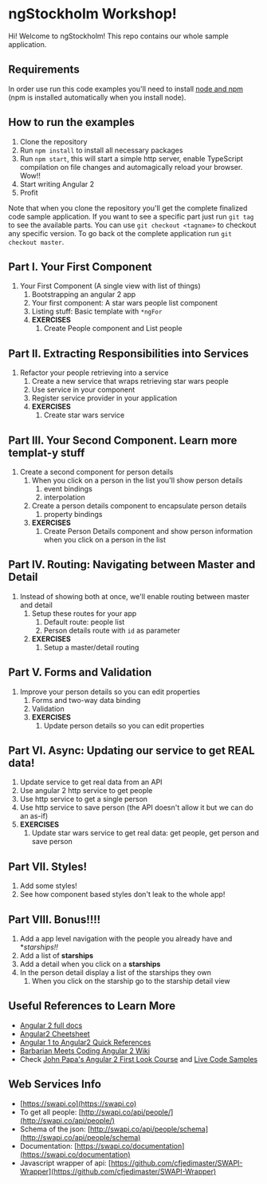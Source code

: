 # ngStockholm Workshop!

Hi! Welcome to ngStockholm! This repo contains our whole sample application.

## Requirements

In order use run this code examples you'll need to install [node and npm](https://nodejs.org/en/download/) (npm is installed automatically when you install node).

## How to run the examples

1. Clone the repository
2. Run `npm install` to install all necessary packages
3. Run `npm start`, this will start a simple http server, enable TypeScript compilation on file changes and automagically reload your browser. Wow!!
4. Start writing Angular 2
5. Profit

Note that when you clone the repository you'll get the complete finalized code sample application. If you want to see a specific part just run `git tag` to see the available parts. You can use `git checkout <tagname>` to checkout any specific version. To go back ot the complete application run `git checkout master`.

## Part I. Your First Component

1. Your First Component (A single view with list of things)
    1. Bootstrapping an angular 2 app
    1. Your first component: A star wars people list component
    1. Listing stuff: Basic template with `*ngFor`
    1. **EXERCISES**
        1. Create People component and List people

## Part II. Extracting Responsibilities into Services

1. Refactor your people retrieving into a service
    1. Create a new service that wraps retrieving star wars people
    1. Use service in your component
    1. Register service provider in your application
    1. **EXERCISES**
        1. Create star wars service

## Part III. Your Second Component. Learn more templat-y stuff

1. Create a second component for person details
    1. When you click on a person in the list you'll show person details
        1. event bindings
        1. interpolation
    1. Create a person details component to encapsulate person details
        1. property bindings
    1. **EXERCISES**
        1. Create Person Details component and show person information when you click on a person in the list

## Part IV. Routing: Navigating between Master and Detail

1. Instead of showing both at once, we'll enable routing between master and detail
    1. Setup these routes for your app
        1. Default route: people list
        2. Person details route with `id` as parameter
    1. **EXERCISES**
        1. Setup a master/detail routing

## Part V. Forms and Validation

1. Improve your person details so you can edit properties
    1. Forms and two-way data binding
    1. Validation
    1. **EXERCISES**
        1. Update person details so you can edit properties

## Part VI. Async: Updating our service to get REAL data!

1. Update service to get real data from an API
  1. Use angular 2 http service to get people
  1. Use http service to get a single person
  1. Use http service to save person (the API doesn't allow it but we can do an as-if)
  1. **EXERCISES**
      1. Update star wars service to get real data: get people, get person and save person

## Part VII. Styles!

1. Add some styles!
1. See how component based styles don't leak to the whole app!

## Part VIII. Bonus!!!!

1. Add a app level navigation with the people you already have and **starships!!*
1. Add a list of **starships**
1. Add a detail when you click on a **starships**
1. In the person detail display a list of the starships they own
    1. When you click on the starship go to the starship detail view


## Useful References to Learn More

* [Angular 2 full docs](https://angular.io/)
* [Angular2 Cheetsheet](https://angular.io/docs/ts/latest/guide/cheatsheet.html)
* [Angular 1 to Angular2 Quick References](https://angular.io/docs/ts/latest/cookbook/a1-a2-quick-reference.html)
* [Barbarian Meets Coding Angular 2 Wiki](http://www.barbarianmeetscoding.com/wiki/angular-2/)
* Check [John Papa's Angular 2 First Look Course](https://app.pluralsight.com/library/courses/angular-2-first-look/table-of-contents) and [Live Code Samples](jpapa.me/a2firstlook)

## Web Services Info

* [https://swapi.co](https://swapi.co)
* To get all people: [http://swapi.co/api/people/](http://swapi.co/api/people/)
* Schema of the json:  [http://swapi.co/api/people/schema](http://swapi.co/api/people/schema)
* Documentation: [https://swapi.co/documentation](https://swapi.co/documentation)
* Javascript wrapper of api: [https://github.com/cfjedimaster/SWAPI-Wrapper](https://github.com/cfjedimaster/SWAPI-Wrapper)

